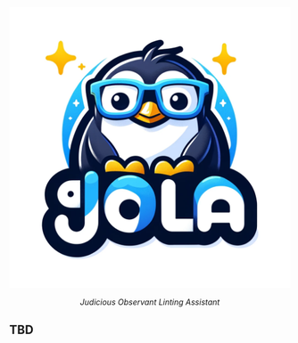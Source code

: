 <p align="center">
  <img src="https://raw.githubusercontent.com/code-yeongyu/jola/master/docs/images/logo.png" alt="JOLA">
</p>
<p align="center">
    <em>Judicious Observant Linting Assistant</em>
</p>

## TBD
